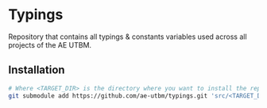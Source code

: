 # Typings

Repository that contains all typings & constants variables used across all projects of the AE UTBM.

## Installation

```bash
# Where <TARGET_DIR> is the directory where you want to install the repository
git submodule add https://github.com/ae-utbm/typings.git 'src/<TARGET_DIR>'
```

